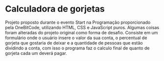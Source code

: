 # Calculadora de gorjetas

Projeto proposto durante o evento Start na Programação proporcionado pela OneBitCode, utilizando HTML, CSS e JavaScript puros. Algumas coisas foram alteradas do projeto original como forma de desafio.
Consiste em um formulário onde o usuário insere o valor da sua conta, o percentual de gorjeta que gostaria de deixar e a quantidade de pessoas que estão dividindo a conta, com isso o programa faz o calculo final de quanto de gorjeta cada um deverá pagar. 
